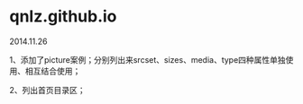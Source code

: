 qnlz.github.io
==============
2014.11.26

1、添加了picture案例；分别列出来srcset、sizes、media、type四种属性单独使用、相互结合使用；

2、列出首页目录区； 